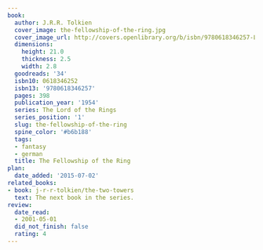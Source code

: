 ```yaml
---
book:
  author: J.R.R. Tolkien
  cover_image: the-fellowship-of-the-ring.jpg
  cover_image_url: http://covers.openlibrary.org/b/isbn/9780618346257-L.jpg
  dimensions:
    height: 21.0
    thickness: 2.5
    width: 2.8
  goodreads: '34'
  isbn10: 0618346252
  isbn13: '9780618346257'
  pages: 398
  publication_year: '1954'
  series: The Lord of the Rings
  series_position: '1'
  slug: the-fellowship-of-the-ring
  spine_color: '#b6b188'
  tags:
  - fantasy
  - german
  title: The Fellowship of the Ring
plan:
  date_added: '2015-07-02'
related_books:
- book: j-r-r-tolkien/the-two-towers
  text: The next book in the series.
review:
  date_read:
  - 2001-05-01
  did_not_finish: false
  rating: 4
---
```

